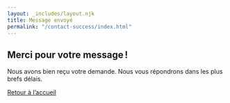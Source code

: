 ```yaml
---
layout: _includes/layout.njk
title: Message envoyé
permalink: "/contact-success/index.html"
---
```


<section>
  <h1>Merci pour votre message !</h1>
  <p>Nous avons bien reçu votre demande. Nous vous répondrons dans les plus brefs délais.</p>
  <p><a href="/">Retour à l’accueil</a></p>
</section>
